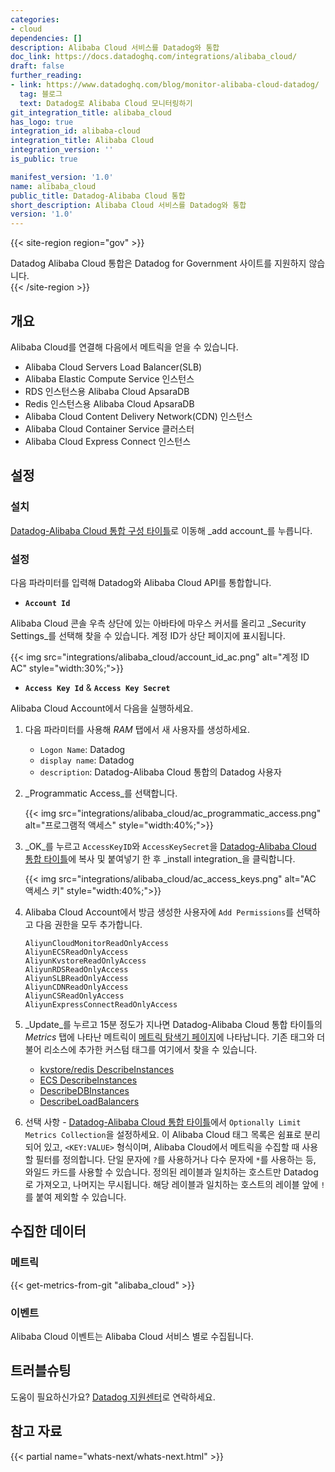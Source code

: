 ```yaml
---
categories:
- cloud
dependencies: []
description: Alibaba Cloud 서비스를 Datadog와 통합
doc_link: https://docs.datadoghq.com/integrations/alibaba_cloud/
draft: false
further_reading:
- link: https://www.datadoghq.com/blog/monitor-alibaba-cloud-datadog/
  tag: 블로그
  text: Datadog로 Alibaba Cloud 모니터링하기
git_integration_title: alibaba_cloud
has_logo: true
integration_id: alibaba-cloud
integration_title: Alibaba Cloud
integration_version: ''
is_public: true

manifest_version: '1.0'
name: alibaba_cloud
public_title: Datadog-Alibaba Cloud 통합
short_description: Alibaba Cloud 서비스를 Datadog와 통합
version: '1.0'
---
```


<!--  SOURCED FROM https://github.com/DataDog/dogweb -->
{{< site-region region="gov" >}}
<div class="alert alert-warning">Datadog Alibaba Cloud 통합은 Datadog for Government 사이트를 지원하지 않습니다.</div>
{{< /site-region >}}

## 개요

Alibaba Cloud를 연결해 다음에서 메트릭을 얻을 수 있습니다.

- Alibaba Cloud Servers Load Balancer(SLB)
- Alibaba Elastic Compute Service 인스턴스
- RDS 인스턴스용 Alibaba Cloud ApsaraDB
- Redis 인스턴스용 Alibaba Cloud ApsaraDB 
- Alibaba Cloud Content Delivery Network(CDN) 인스턴스
- Alibaba Cloud Container Service 클러스터
- Alibaba Cloud Express Connect 인스턴스

## 설정

### 설치

[Datadog-Alibaba Cloud 통합 구성 타이틀][1]로 이동해 _add account_를 누릅니다.

### 설정

다음 파라미터를 입력해 Datadog와 Alibaba Cloud API를 통합합니다.

- **`Account Id`**

Alibaba Cloud 콘솔 우측 상단에 있는 아바타에 마우스 커서를 올리고 _Security Settings_를 선택해 찾을 수 있습니다. 계정 ID가 상단 페이지에 표시됩니다.

{{< img src="integrations/alibaba_cloud/account_id_ac.png" alt="계정 ID AC" style="width:30%;">}}

- **`Access Key Id`** & **`Access Key Secret`**

Alibaba Cloud Account에서 다음을 실행하세요.

1. 다음 파라미터를 사용해 _RAM_ 탭에서 새 사용자를 생성하세요.

    - `Logon Name`: Datadog
    - `display name`: Datadog
    - `description`: Datadog-Alibaba Cloud 통합의 Datadog 사용자

2. _Programmatic Access_를 선택합니다.

    {{< img src="integrations/alibaba_cloud/ac_programmatic_access.png" alt="프로그램적 액세스" style="width:40%;">}}

3. _OK_를 누르고 `AccessKeyID`와 `AccessKeySecret`을 [Datadog-Alibaba Cloud 통합 타이틀][1]에 복사 및 붙여넣기 한 후 _install integration_을 클릭합니다.

    {{< img src="integrations/alibaba_cloud/ac_access_keys.png" alt="AC 액세스 키" style="width:40%;">}}

4. Alibaba Cloud Account에서 방금 생성한 사용자에 `Add Permissions`를 선택하고 다음 권한을 모두 추가합니다.

    ```text
    AliyunCloudMonitorReadOnlyAccess
    AliyunECSReadOnlyAccess
    AliyunKvstoreReadOnlyAccess
    AliyunRDSReadOnlyAccess
    AliyunSLBReadOnlyAccess
    AliyunCDNReadOnlyAccess
    AliyunCSReadOnlyAccess
    AliyunExpressConnectReadOnlyAccess
    ```

5. _Update_를 누르고 15분 정도가 지나면 Datadog-Alibaba Cloud 통합 타이틀의 _Metrics_ 탭에 나타난 메트릭이 [메트릭 탐색기 페이지][2]에 나타납니다. 기존 태그와 더불어 리소스에 추가한 커스텀 태그를 여기에서 찾을 수 있습니다.

    - [kvstore/redis DescribeInstances][3]
    - [ECS DescribeInstances][4]
    - [DescribeDBInstances][5]
    - [DescribeLoadBalancers][6]

6. 선택 사항 - [Datadog-Alibaba Cloud 통합 타이틀][1]에서 `Optionally Limit Metrics Collection`을 설정하세요. 이 Alibaba Cloud 태그 목록은 쉼표로 분리되어 있고, `<KEY:VALUE>` 형식이며, Alibaba Cloud에서 메트릭을 수집할 때 사용할 필터를 정의합니다. 단일 문자에 `?`를 사용하거나 다수 문자에 `*`를 사용하는 등, 와일드 카드를 사용할 수 있습니다. 정의된 레이블과 일치하는 호스트만  Datadog로 가져오고, 나머지는 무시됩니다. 해당 레이블과 일치하는 호스트의 레이블 앞에 `!`를 붙여 제외할 수 있습니다.

## 수집한 데이터

### 메트릭
{{< get-metrics-from-git "alibaba_cloud" >}}


### 이벤트

Alibaba Cloud 이벤트는 Alibaba Cloud 서비스 별로 수집됩니다.

## 트러블슈팅

도움이 필요하신가요? [Datadog 지원센터][8]로 연락하세요.

## 참고 자료

{{< partial name="whats-next/whats-next.html" >}}

[1]: https://app.datadoghq.com/integrations/alibaba_cloud
[2]: https://app.datadoghq.com/metric/explorer
[3]: https://www.alibabacloud.com/help/doc-detail/60933.htm
[4]: https://www.alibabacloud.com/help/doc-detail/25506.htm
[5]: https://www.alibabacloud.com/help/doc-detail/26232.htm
[6]: https://www.alibabacloud.com/help/doc-detail/27582.htm
[7]: https://github.com/DataDog/dogweb/blob/prod/integration/alibaba_cloud/alibaba_cloud_metadata.csv
[8]: https://docs.datadoghq.com/ko/help/
